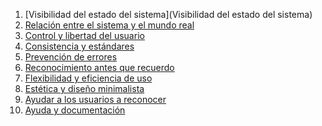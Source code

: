 1. [Visibilidad del estado del sistema](Visibilidad del estado del sistema)
2. [Relación entre el sistema y el mundo real]()
3. [Control y libertad del usuario]()
4. [Consistencia y estándares]()
5. [Prevención de errores]()
6. [Reconocimiento antes que recuerdo]()
7. [Flexibilidad y eficiencia de uso]()
8. [Estética y diseño minimalista]()
9. [Ayudar a los usuarios a reconocer]()
10. [Ayuda y documentación]()
